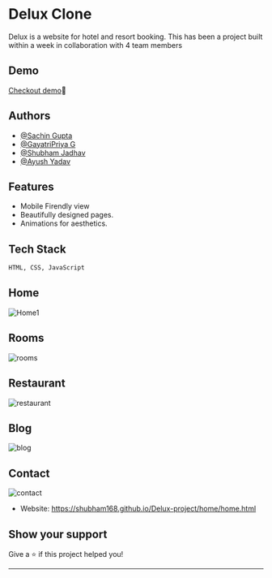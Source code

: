 
# Delux Clone

Delux is a website for hotel and resort booking. This has been a project built within a
week in collaboration with 4 team members


## Demo

[Checkout demo](https://shubham168.github.io/Delux-project/home/home.html)🤩


## Authors

- [@Sachin Gupta](https://github.com/Guptaji03)
- [@GayatriPriya G](https://github.com/gayathripriyaG)
- [@Shubham Jadhav](https://www.github.com/shubham168)
- [@Ayush Yadav](https://github.com/iamayushy)


## Features

- Mobile Firendly view
- Beautifully designed pages.
- Animations for aesthetics.




## Tech Stack

```sh
HTML, CSS, JavaScript
```

## Home
![Home1](https://user-images.githubusercontent.com/90366728/158737043-7f419052-c98f-458c-9c94-4570b76ea88c.PNG)

## Rooms

![rooms](https://user-images.githubusercontent.com/90366728/158737064-ed18c7d6-bccd-4cea-9eda-7327e8387fde.PNG)

## Restaurant

![restaurant](https://user-images.githubusercontent.com/90366728/158737075-58aaca65-05be-48f0-a783-5a22185b07f4.PNG)

## Blog

![blog](https://user-images.githubusercontent.com/90366728/158737098-58ac5591-0128-4d1b-9c33-e5e4ca32013f.PNG)

## Contact

![contact](https://user-images.githubusercontent.com/90366728/158737108-44cf0500-f653-4ae7-94e7-77941fa4e968.PNG)



- Website: https://shubham168.github.io/Delux-project/home/home.html

## Show your support

Give a ⭐️ if this project helped you!

---
